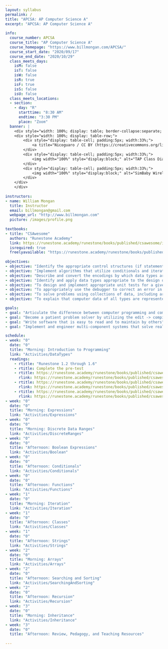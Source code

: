 ```yaml
---
layout: syllabus
permalink: /
title: "APCSA: AP Computer Science A"
excerpt: "APCSA: AP Computer Science A"
    
info:
  course_number: APCSA
  course_title: "AP Computer Science A"
  course_homepage: "https://www.billmongan.com/APCSA/"
  course_start_date: "2020/09/17"
  course_end_date: "2020/10/29"
  class_meets_days:
    isM: false
    isT: false
    isW: false
    isR: true
    isF: true 
    isS: false
    isU: false
  class_meets_locations:
  - section:
    - day: "R"
      starttime: "8:30 AM"
      endtime: "3:30 PM"
      place: "Zoom"      
  banner: |
    <div style="width: 100%; display: table; border-collapse:separate; border-spacing:5px;">
    <div style="width: 100%; display: table-row;">
        <div style="display: table-cell; padding:5px; width:33%;">
            <a title="Nicoguaro / CC BY (https://creativecommons.org/licenses/by/4.0)" href="https://commons.wikimedia.org/wiki/File:Iris_dataset_scatterplot.svg"><img width="100%" style="display:block;"  alt="Iris dataset scatterplot" src="https://upload.wikimedia.org/wikipedia/commons/thumb/5/56/Iris_dataset_scatterplot.svg/512px-Iris_dataset_scatterplot.svg.png"></a>
        </div>
        <div style="display: table-cell; padding:5px; width:33%;">
            <img width="100%" style="display:block;" alt="TAP Class Diagram" src="http://www.billmongan.com/files/media/software-clusternav/clusternav.jpg">
        </div>
        <div style="display: table-cell; padding:5px; width:33%;">
            <img width="100%" style="display:block;" alt="SimBaby Wireless Respiratory Analysis with the Smart Fabric Bellyband" src="http://www.billmongan.com/files/media/software-iotframework/simbaby.jpg">
        </div>
    </div>
    </div>    
    
instructors:
- name: William Mongan
  title: Instructor
  email: billmongan@gmail.com
  webpage_url: "http://www.billmongan.com"
  picture: /images/profile.png      
  
textbooks:
- title: "CSAwesome"
  authors: "Runestone Academy"
  link: https://runestone.academy/runestone/books/published/csawesome/index.html
  isrequired: true 
  freelyavailable: "https://runestone.academy/runestone/books/published/csawesome/index.html"
      
objectives:
- objective: "Identify the appropriate control structures (if statements, switch statements, loop types) to use to solve different problems, and learn to choose efficient solutions over brute force solutions." 
- objective: "Implement algorithms that utilize conditionals and iteration over data structures including Strings and Arrays to solve problems."
- objective: "Describe and convert the encodings by which data types are stored as numeric values"
- objective: "Identify and apply data types appropriate to the design of a programming solution to a given problem"
- objective: "To design and implement appropriate unit tests for a given software system to detect errors in a program"
- objective: "To appropriately use the debugger to correct an error in a program"
- objective: "To solve problems using collections of data, including arrays"
- objective: "To explain that computer data of all types are represented by collections of binary states"

goals:
- goal: "Articulate the difference between computer programming and computer science, and explain the role of programming in computer science."
- goal: "Become a patient problem solver by utilizing the edit -> compile -> run loop, along with basic debugging skills."
- goal: "Write software that is easy to read and to maintain by others"
- goal: "Implement and engineer multi-component systems that solve real world problems."

schedule:
- week: "0"
  date: "0"
  title: "Morning: Introduction to Programming"
  link: "Activities/DataTypes"
  readings:
    - rtitle: "Runestone 1.2 through 1.6"
    - rtitle: Complete the pre-test
    - rtitle: https://runestone.academy/runestone/books/published/csawesome/Unit1-Getting-Started/topic-1-2-java-intro.html
      rlink: https://runestone.academy/runestone/books/published/csawesome/Unit1-Getting-Started/topic-1-2-java-intro.html
    - rtitle: https://runestone.academy/runestone/books/published/csawesome/Unit1-Getting-Started/topic-1-6-casting.html
      rlink: https://runestone.academy/runestone/books/published/csawesome/Unit1-Getting-Started/topic-1-6-casting.html
    - rtitle: https://runestone.academy/runestone/books/published/csawesome/Unit1-Getting-Started/topic-1-4-assignment.html
      rlink: https://runestone.academy/runestone/books/published/csawesome/Unit1-Getting-Started/topic-1-4-assignment.html
- week: "0"
  date: "0"
  title: "Morning: Expressions"
  link: "Activities/Expressions"
- week: "0"
  date: "0"
  title: "Morning: Discrete Data Ranges"
  link: "Activities/DiscreteRanges"  
- week: "0"
  date: "0"
  title: "Afternoon: Boolean Expressions"
  link: "Activities/Boolean"    
- week: "0"
  date: "0"
  title: "Afternoon: Conditionals"
  link: "Activities/Conditionals"  
- week: "0"
  date: "0"
  title: "Afternoon: Functions"
  link: "Activities/Functions"  
- week: "1"
  date: "0"
  title: "Morning: Iteration"
  link: "Activities/Iteration"   
- week: "1"
  date: "0"
  title: "Afternoon: Classes"
  link: "Activities/Classes"  
- week: "1"
  date: "0"
  title: "Afternoon: Strings"
  link: "Activities/Strings"    
- week: "2"
  date: "0"
  title: "Morning: Arrays"
  link: "Activities/Arrays"  
- week: "2"
  date: "0"
  title: "Afternoon: Searching and Sorting"
  link: "Activities/SearchingAndSorting"
- week: "2"
  date: "0"
  title: "Afternoon: Recursion"
  link: "Activities/Recursion"   
- week: "3"
  date: "0"
  title: "Morning: Inheritance"
  link: "Activities/Inheritance"
- week: "3"
  date: "0"
  title: "Afternoon: Review, Pedagogy, and Teaching Resources"
  
---
```

